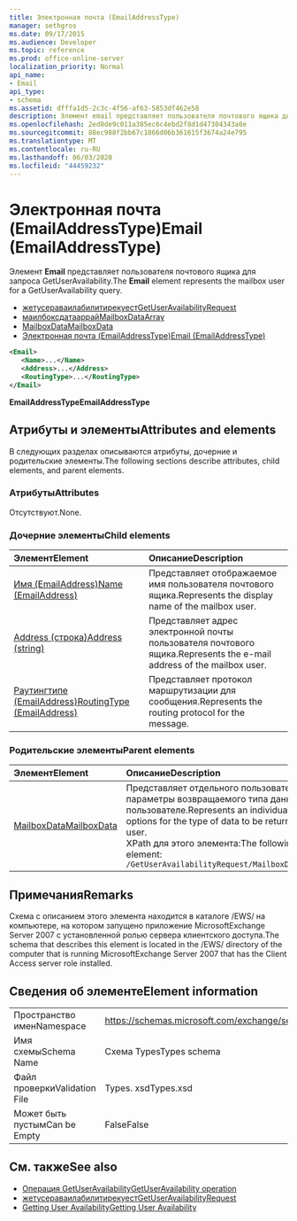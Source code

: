 ```yaml
---
title: Электронная почта (EmailAddressType)
manager: sethgros
ms.date: 09/17/2015
ms.audience: Developer
ms.topic: reference
ms.prod: office-online-server
localization_priority: Normal
api_name:
- Email
api_type:
- schema
ms.assetid: dfffa1d5-2c3c-4f56-af63-5853df462e58
description: Элемент email представляет пользователя почтового ящика для запроса GetUserAvailability.
ms.openlocfilehash: 2ed8de9c011a385ec6c4ebd2f8d1d47304343a0e
ms.sourcegitcommit: 88ec988f2bb67c1866d06b361615f3674a24e795
ms.translationtype: MT
ms.contentlocale: ru-RU
ms.lasthandoff: 06/03/2020
ms.locfileid: "44459232"
---
```

# <a name="email-emailaddresstype"></a><span data-ttu-id="d7ab9-103">Электронная почта (EmailAddressType)</span><span class="sxs-lookup"><span data-stu-id="d7ab9-103">Email (EmailAddressType)</span></span>

<span data-ttu-id="d7ab9-104">Элемент **Email** представляет пользователя почтового ящика для запроса GetUserAvailability.</span><span class="sxs-lookup"><span data-stu-id="d7ab9-104">The **Email** element represents the mailbox user for a GetUserAvailability query.</span></span> 
  
- [<span data-ttu-id="d7ab9-105">жетусераваилабилитирекуест</span><span class="sxs-lookup"><span data-stu-id="d7ab9-105">GetUserAvailabilityRequest</span></span>](getuseravailabilityrequest.md)  
- [<span data-ttu-id="d7ab9-106">маилбоксдатааррай</span><span class="sxs-lookup"><span data-stu-id="d7ab9-106">MailboxDataArray</span></span>](mailboxdataarray.md) 
- [<span data-ttu-id="d7ab9-107">MailboxData</span><span class="sxs-lookup"><span data-stu-id="d7ab9-107">MailboxData</span></span>](mailboxdata.md) 
- [<span data-ttu-id="d7ab9-108">Электронная почта (EmailAddressType)</span><span class="sxs-lookup"><span data-stu-id="d7ab9-108">Email (EmailAddressType)</span></span>](email-emailaddresstype.md)
  
```xml
<Email>
   <Name>...</Name>
   <Address>...</Address>
   <RoutingType>...</RoutingType>
</Email>
```

 <span data-ttu-id="d7ab9-109">**EmailAddressType**</span><span class="sxs-lookup"><span data-stu-id="d7ab9-109">**EmailAddressType**</span></span>
## <a name="attributes-and-elements"></a><span data-ttu-id="d7ab9-110">Атрибуты и элементы</span><span class="sxs-lookup"><span data-stu-id="d7ab9-110">Attributes and elements</span></span>

<span data-ttu-id="d7ab9-111">В следующих разделах описываются атрибуты, дочерние и родительские элементы.</span><span class="sxs-lookup"><span data-stu-id="d7ab9-111">The following sections describe attributes, child elements, and parent elements.</span></span>
  
### <a name="attributes"></a><span data-ttu-id="d7ab9-112">Атрибуты</span><span class="sxs-lookup"><span data-stu-id="d7ab9-112">Attributes</span></span>

<span data-ttu-id="d7ab9-113">Отсутствуют.</span><span class="sxs-lookup"><span data-stu-id="d7ab9-113">None.</span></span>
  
### <a name="child-elements"></a><span data-ttu-id="d7ab9-114">Дочерние элементы</span><span class="sxs-lookup"><span data-stu-id="d7ab9-114">Child elements</span></span>

|<span data-ttu-id="d7ab9-115">**Элемент**</span><span class="sxs-lookup"><span data-stu-id="d7ab9-115">**Element**</span></span>|<span data-ttu-id="d7ab9-116">**Описание**</span><span class="sxs-lookup"><span data-stu-id="d7ab9-116">**Description**</span></span>|
|:-----|:-----|
|[<span data-ttu-id="d7ab9-117">Имя (EmailAddress)</span><span class="sxs-lookup"><span data-stu-id="d7ab9-117">Name (EmailAddress)</span></span>](name-emailaddress.md) <br/> |<span data-ttu-id="d7ab9-118">Представляет отображаемое имя пользователя почтового ящика.</span><span class="sxs-lookup"><span data-stu-id="d7ab9-118">Represents the display name of the mailbox user.</span></span>  <br/> |
|[<span data-ttu-id="d7ab9-119">Address (строка)</span><span class="sxs-lookup"><span data-stu-id="d7ab9-119">Address (string)</span></span>](address-string.md) <br/> |<span data-ttu-id="d7ab9-120">Представляет адрес электронной почты пользователя почтового ящика.</span><span class="sxs-lookup"><span data-stu-id="d7ab9-120">Represents the e-mail address of the mailbox user.</span></span>  <br/> |
|[<span data-ttu-id="d7ab9-121">Раутингтипе (EmailAddress)</span><span class="sxs-lookup"><span data-stu-id="d7ab9-121">RoutingType (EmailAddress)</span></span>](routingtype-emailaddress.md) <br/> |<span data-ttu-id="d7ab9-122">Представляет протокол маршрутизации для сообщения.</span><span class="sxs-lookup"><span data-stu-id="d7ab9-122">Represents the routing protocol for the message.</span></span>  <br/> |
   
### <a name="parent-elements"></a><span data-ttu-id="d7ab9-123">Родительские элементы</span><span class="sxs-lookup"><span data-stu-id="d7ab9-123">Parent elements</span></span>

|<span data-ttu-id="d7ab9-124">**Элемент**</span><span class="sxs-lookup"><span data-stu-id="d7ab9-124">**Element**</span></span>|<span data-ttu-id="d7ab9-125">**Описание**</span><span class="sxs-lookup"><span data-stu-id="d7ab9-125">**Description**</span></span>|
|:-----|:-----|
|[<span data-ttu-id="d7ab9-126">MailboxData</span><span class="sxs-lookup"><span data-stu-id="d7ab9-126">MailboxData</span></span>](mailboxdata.md) <br/> |<span data-ttu-id="d7ab9-127">Представляет отдельного пользователя почтового ящика и параметры возвращаемого типа данных об этом пользователе.</span><span class="sxs-lookup"><span data-stu-id="d7ab9-127">Represents an individual mailbox user and options for the type of data to be returned about the mailbox user.</span></span>  <br/> <span data-ttu-id="d7ab9-128">XPath для этого элемента:</span><span class="sxs-lookup"><span data-stu-id="d7ab9-128">The following is the XPath to this element:</span></span>  <br/>  `/GetUserAvailabilityRequest/MailboxDataArray[i]/MailboxData` <br/> |
   
## <a name="remarks"></a><span data-ttu-id="d7ab9-129">Примечания</span><span class="sxs-lookup"><span data-stu-id="d7ab9-129">Remarks</span></span>

<span data-ttu-id="d7ab9-130">Схема с описанием этого элемента находится в каталоге /EWS/ на компьютере, на котором запущено приложение MicrosoftExchange Server 2007 с установленной ролью сервера клиентского доступа.</span><span class="sxs-lookup"><span data-stu-id="d7ab9-130">The schema that describes this element is located in the /EWS/ directory of the computer that is running MicrosoftExchange Server 2007 that has the Client Access server role installed.</span></span>
  
## <a name="element-information"></a><span data-ttu-id="d7ab9-131">Сведения об элементе</span><span class="sxs-lookup"><span data-stu-id="d7ab9-131">Element information</span></span>

|||
|:-----|:-----|
|<span data-ttu-id="d7ab9-132">Пространство имен</span><span class="sxs-lookup"><span data-stu-id="d7ab9-132">Namespace</span></span>  <br/> |https://schemas.microsoft.com/exchange/services/2006/types  <br/> |
|<span data-ttu-id="d7ab9-133">Имя схемы</span><span class="sxs-lookup"><span data-stu-id="d7ab9-133">Schema Name</span></span>  <br/> |<span data-ttu-id="d7ab9-134">Схема Types</span><span class="sxs-lookup"><span data-stu-id="d7ab9-134">Types schema</span></span>  <br/> |
|<span data-ttu-id="d7ab9-135">Файл проверки</span><span class="sxs-lookup"><span data-stu-id="d7ab9-135">Validation File</span></span>  <br/> |<span data-ttu-id="d7ab9-136">Types. xsd</span><span class="sxs-lookup"><span data-stu-id="d7ab9-136">Types.xsd</span></span>  <br/> |
|<span data-ttu-id="d7ab9-137">Может быть пустым</span><span class="sxs-lookup"><span data-stu-id="d7ab9-137">Can be Empty</span></span>  <br/> |<span data-ttu-id="d7ab9-138">False</span><span class="sxs-lookup"><span data-stu-id="d7ab9-138">False</span></span>  <br/> |
   
## <a name="see-also"></a><span data-ttu-id="d7ab9-139">См. также</span><span class="sxs-lookup"><span data-stu-id="d7ab9-139">See also</span></span>

- [<span data-ttu-id="d7ab9-140">Операция GetUserAvailability</span><span class="sxs-lookup"><span data-stu-id="d7ab9-140">GetUserAvailability operation</span></span>](getuseravailability-operation.md)  
- [<span data-ttu-id="d7ab9-141">жетусераваилабилитирекуест</span><span class="sxs-lookup"><span data-stu-id="d7ab9-141">GetUserAvailabilityRequest</span></span>](getuseravailabilityrequest.md)
- [<span data-ttu-id="d7ab9-142">Getting User Availability</span><span class="sxs-lookup"><span data-stu-id="d7ab9-142">Getting User Availability</span></span>](https://msdn.microsoft.com/library/d4133fcb-9b0f-4e6b-aadf-a389da83516a%28Office.15%29.aspx)

